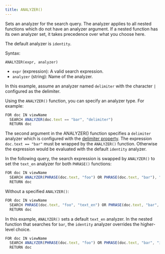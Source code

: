 ```yaml
---
title: ANALYZER()
---
```


Sets an analyzer for the search query. The analyzer applies to all nested functions which do not have an analyzer argument. If a nested function has its own analyzer set, it takes precedence over what you choose here.

The default analyzer is `identity`.

Syntax:

`ANALYZER(expr, analyzer)`

- `expr` (expression): A valid search expression.
- `analyzer` (string): Name of the analyzer.

In this example, assume an analyzer named `delimiter` with the character `|` configured as the delimiter.

Using the `ANALYZER()` function, you can specify an analyzer type. For example:

```js
FOR doc IN viewName
  SEARCH ANALYZER(doc.text == "bar", "delimiter")
  RETURN doc
```

The second argument in the ANALYZER() function specifies a `delimiter` analyzer which is configured with the [delimiter property](../../analyzers/properties.md). The expression `doc.text == "bar"` must be wrapped by the `ANALYZER()` function. Otherwise the expression would be evaluated with the default `identity` analyzer. 

In the following query, the search expression is swapped by `ANALYZER()` to set the `text_en` analyzer for both `PHRASE()` functions:

```js
FOR doc IN viewName
  SEARCH ANALYZER(PHRASE(doc.text, "foo") OR PHRASE(doc.text, "bar"), "text_en")
  RETURN doc
```

Without a specified `ANALYZER()`:

```js
FOR doc IN viewName
  SEARCH PHRASE(doc.text, "foo", "text_en") OR PHRASE(doc.text, "bar", "text_en")
  RETURN doc
```

In this example, `ANALYZER()` sets a default `text_en` analyzer. In the nested function that searches for `bar`, the `identity` analyzer overrides the higher-level choice.

```js
FOR doc IN viewName
  SEARCH ANALYZER(PHRASE(doc.text, "foo") OR PHRASE(doc.text, "bar", "identity"), "text_en")
  RETURN doc
```
